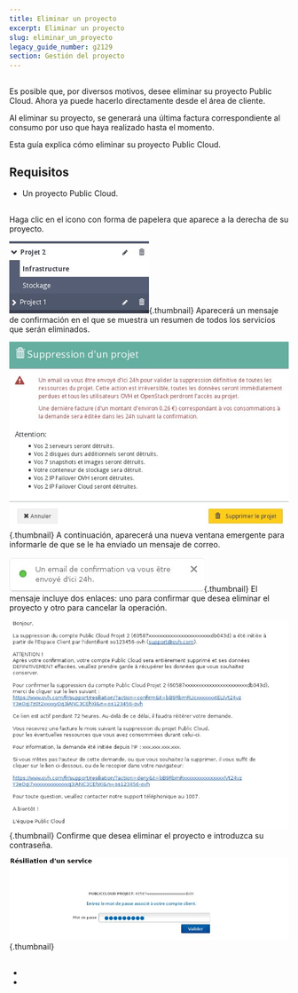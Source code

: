 ```yaml
---
title: Eliminar un proyecto
excerpt: Eliminar un proyecto
slug: eliminar_un_proyecto
legacy_guide_number: g2129
section: Gestión del proyecto
---
```



## 
Es posible que, por diversos motivos, desee eliminar su proyecto Public Cloud. Ahora ya puede hacerlo directamente desde el área de cliente. 

Al eliminar su proyecto, se generará una última factura correspondiente al consumo por uso que haya realizado hasta el momento. 

Esta guía explica cómo eliminar su proyecto Public Cloud.


## Requisitos

- Un proyecto Public Cloud.




## 
Haga clic en el icono con forma de papelera que aparece a la derecha de su proyecto.

![](images/img_3960.jpg){.thumbnail}
Aparecerá un mensaje de confirmación en el que se muestra un resumen de todos los servicios que serán eliminados.

![](images/img_3961.jpg){.thumbnail}
A continuación, aparecerá una nueva ventana emergente para informarle de que se le ha enviado un mensaje de correo.

![](images/img_3962.jpg){.thumbnail}
El mensaje incluye dos enlaces: uno para confirmar que desea eliminar el proyecto y otro para cancelar la operación.

![](images/img_3963.jpg){.thumbnail}
Confirme que desea eliminar el proyecto e introduzca su contraseña.

![](images/img_3964.jpg){.thumbnail}


## 

- []({legacy}1914)
- []({legacy}2031)




## 
 

